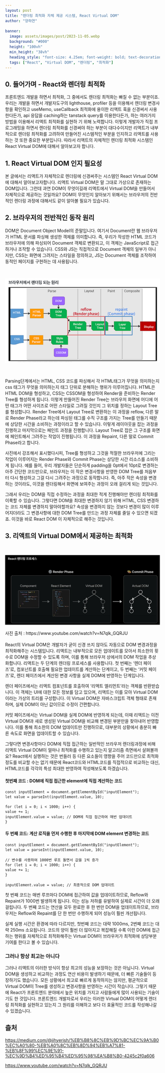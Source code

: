```yaml
---
layout: post  
title: "렌더링 최적화 자체 제공 시스템, React Virtual DOM"
author: "양하연"

banner:
  image: assets/images/post/2023-11-05.webp
  background: "#000"
  height: "100vh"
  min_height: "38vh"
  heading_style: "font-size: 4.25em; font-weight: bold; text-decoration: underline"
  tags: ["React", "Virtual DOM", "렌더링", "최적화"]
---
```


## 0. 들어가며 - React와 렌더링 최적화

프론트엔드 개발을 하면서 최적화, 그 중에서도 렌더링 최적화는 빠질 수 없는 부분이죠. 우리는 개발을 하면서 개발자도구의 lighthouse, profiler 등을 이용해서 렌더링 변경사항을 확인하고 useMemo, useCallback 최적화에 용이한 리액트 훅을 신경써서 사용한다든가, api 응답을 caching하는 tanstack query를 이용한다든가, 하는 여러가지 방법을 이용해서 리액트 최적화를 실현하 기 위해 노력합니다. 이렇게 개발자가 직접 프로그래밍을 하면서 렌더링 최적화를 신경써야 하는 부분이 대다수이지만 리액트가 내부적으로 렌더링 최적화를 고려하여 만들어진 시스템적인 부분을 인지하고 리액트를 사용하는 것 또한 중요한 부분입니다. 따라서 리액트의 자체적인 렌더링 최적화 시스템인 React Virtual DOM에 대해서 알아보고자 합니다.

## 1. React Virtual DOM 인지 필요성

본 글에서는 리액트가 자체적으로 렌더링에 신경써주는 시스템인 React Virtual DOM에 대해서 알아보고자합니다. 리액트 Virtual DOM은 말 그대로 가상으로 존재하는 DOM입니다. 그런데 과연 DOM이 무엇이길래 리액트에서 Virtual DOM을 만들어서 자체적으로 제공하는 것일까요? DOM이 무엇인지 알아보기 위해서는 브라우저의 전반적인 렌더링 과정에 대해서도 같이 알아볼 필요가 있습니다.

## 2. 브라우저의 전반적인 동작 원리

DOM은 Document Object Model의 준말입니다. 여기서 Document란 웹 브라우저가 HTML 문서를 파싱해 생성한 객체를 의미합니다. 즉, 우리가 작성한 HTML 코드가 브라우저에 의해 파싱되어 Document 객체로 변환되고, 이 객체는 JavaScript로 접근하거나 조작할 수 있습니다. CSS와 JS는 직접적으로 Document 객체의 일부가 아니지만, CSS는 화면에 그려지는 스타일을 정의하고, JS는 Document 객체를 조작하여 동적인 페이지를 구현하는 데 사용됩니다.

<br/>

<p align="center">
  <img src="https://github.com/Kernel360/blog-image/blob/main/2024/0920/%EB%B8%8C%EB%9D%BC%EC%9A%B0%EC%A0%80%20%EB%A0%8C%EB%8D%94%EB%A7%81%20%EC%9B%90%EB%A6%AC.png?raw=true" alt="1" />
</p>

<br/>

Parsing단계에서는 HTML, CSS 코드를 파싱해서 각 HTML태그가 무엇을 의미하는지 css 태그가 무엇을 의미하는지 태그 단위로 분해하는 행위가 이루어집니다. HTML은 HTML DOM을 형성하고, CSS는 CSSOM을 형성하여 Render을 준비하는 Render Tree를 형성하게 됩니다. 이렇게 만들어진 Render Tree는 브라우저 화면에 어디에 어떤 태그가 어떤 사이즈로 어떤 스타일로 그려질 것인지 그 위치를 정하는 Layout Tree를 형성합니다. Render Tree에서 Layout Tree로 변환하는 이 과정을 reflow, 다른 말로 Render Phase라고 하는데 파싱된 태그를 수직 구조를 가지는 Tree를 만들기 때문에 상당한 시간을 소비하는 과정이라고 할 수 있습니다.
이렇게 레이아웃을 잡는 과정을 진행하고 마지막으로는 페인트 과정을 진행합니다. Layout Tree로 잡은 그 구조를 화면에 페인트해서 그려주는 작업이 진행됩니다. 이 과정을 Repaint, 다른 말로 Commit Phase라고 합니다.

사진에서 강조해서 표시했다시피, Tree를 형성하고 그것을 적절한 브라우저에 그리는 작업이 이루어지는 Render Phase와 Commit Phase는 상당한 시간 리소스를 소비하게 됩니다. 예를 들어, 우리 개발자들은 단순하게 padding을 0pt에서 10pt로 변경하는 아주 간단한 코드만으로, 브라우저는 이 작은 변경사항을 반영한 DOM Tree를 처음부터 다시 형성하고 그걸 다시 그려주는 과정으로 동작합니다. 즉, 아주 작은 속성을 변경하는 것이라도, 이것을 렌더링해서 화면에 보여주는 과정이 오래 걸리게 되는 것입니다.

그래서 우리는 DOM을 직접 수정하는 과정을 최대한 적게 진행해야만 렌더링 최적화를 이룩할 수 있습니다. 그렇다면 DOM을 최대한 변경하지 않기 위해 HTML, CSS 변경하는 코드 자체를 변경하지 말아야할까요? 속성을 변경하지 않는 것보다 변경이 많이 이루어지더라도 그 변경사항에 대한 DOM Tree를 만드는 과정 자체를 줄일 수 있으면 되겠죠. 이것을 바로 React DOM 이 자체적으로 해주는 것입니다.

## 3. 리액트의 Virtual DOM에서 제공하는 최적화

<br/>

<p align="center">
  <img src="https://github.com/Kernel360/blog-image/blob/main/2024/0920/React%20%EB%A0%8C%EB%8D%94%EB%A7%81%20%ED%94%84%EB%A1%9C%EC%84%B8%EC%8A%A4.png?raw=true" alt="1" />
</p>
사진 출처 : https://www.youtube.com/watch?v=N7qlk_GQRJU
<br/>

<br/>
React의 Virtual DOM은 개발자가 굳이 신경 쓰지 않아도 자동으로 DOM 변경과정을 최적화해주는 시스템입니다. 리액트는 내부적으로 모든 업데이트를 모아서 최소한의 횟수로 DOM을 수정할 수 있도록 하며, 이를 통해 브라우저 상에서의 DOM 작업을 추상화합니다. 리액트는 두 단계의 렌더링 프로세스를 사용합니다. 첫 번째는 ‘렌더 페이즈’로, 컴포넌트를 호출해 필요한 업데이트를 계산하는 단계이고, 두 번째는 ‘커밋 페이즈’로, 렌더 페이즈에서 계산된 변경 사항을 실제 DOM에 반영하는 단계입니다.

렌더 페이즈에서는 리액트 컴포넌트를 호출하여 ‘리액트 엘리먼트’라는 객체를 반환받습니다. 이 객체는 UI에 대한 모든 정보를 담고 있으며, 리액트는 이를 모아 Virtual DOM이라는 가상의 트리를 구성합니다. 이 Virtual DOM은 자바스크립트 객체 형태로 존재하며, 실제 DOM이 아닌 값이므로 수정이 간편합니다.

커밋 페이즈에서는 Virtual DOM을 실제 DOM에 반영하게 되는데, 이때 리액트는 이전 Virtual DOM과 새로 생성된 Virtual DOM을 비교해 변경된 부분만을 찾아내어 반영합니다. 이를 통해 최소한의 DOM 업데이트만 진행하므로, 대부분의 상황에서 충분히 빠른 속도로 화면을 업데이트할 수 있습니다.

그렇다면 변경사항마다 DOM에 직접 접근하는 일반적인 브라우저 렌더링과정에 비해 리액트 Virtual DOM이 얼마나 최적화를 수행하고 있는지 알고리즘 측면에서 살펴볼까요? React에서 실행하는 것은 번들러 등 다른 요소들이 영향을 주어 코드만으로 최적화 정도를 비교할 수는 없기 때문에 React코드와 HTML코드를 직접적으로 비교하는 대신, HTML코드를 각각의 특성 최대한 반영하여 작성해보도록 하겠습니다.

#### 첫번째 코드 : DOM에 직접 접근한 element에 직접 계산하는 코드

```
const inputElement = document.getElementById("inputElement");
let value = parseInt(inputElement.value, 10);

for (let i = 0; i < 1000; i++) {
value += 1;
inputElement.value = value; // DOM에 직접 접근하여 매번 업데이트
}
```

#### 두 번째 코드: 계산 로직을 먼저 수행한 후 마지막에 DOM element 변경하는 코드

```
const inputElement = document.getElementById("inputElement");
let value = parseInt(inputElement.value, 10);

// 변수를 사용하여 1000번 루프 돌면서 값을 1씩 증가
for (let i = 0; i < 1000; i++) {
value += 1;
}

inputElement.value = value; // 최종적으로 DOM 업데이트
```

첫 번째 코드는 매번 루프마다 DOM에 접근하여 값을 업데이트하므로, Reflow와 Repaint가 1000번 발생하게 됩니다. 이는 성능 저하를 유발하여 실제로 시간이 더 오래 걸립니다. 두 번째 코드는 연산을 모두 완료한 후 한 번만 DOM을 업데이트하므로, 브라우저는 Reflow와 Repaint를 단 한 번만 수행하게 되어 성능이 훨씬 개선됩니다.

실제 실행 시간은 환경에 따라 다르지만, 첫번째 코드는 대략 1000ms, 2번째 코드는 대략 250ms 소요됩니다. 코드의 양이 훨씬 더 많아지고 복잡해질 수록 이런 DOM에 접근하는 행위를 자체적으로 최적화해주는 Virtual DOM이 브라우저가 최적화에 상당부분 기여를 한다고 볼 수 있습니다.

### 그러나 항상 최고는 아니다

그러나 리액트의 이러한 방식이 항상 최고의 성능을 보장하는 것은 아닙니다. Virtual DOM을 생성하고 비교하는 과정도 연산 비용이 발생하기 때문에, 더 빠른 기술들이 등장하기도 했습니다. 모든 상황에서 최고로 빠르게 동작하지는 않지만, 평균적으로 Virtual DOM이 Tree를 생성하고 변경사항을 반영하는 시간이 작습니다. 그렇기 때문에 React가 프론트엔드 분야에서 높은 위치를 가지고 사람들에게 많이 사용되는 기술이기도 한 것입니다. 프론트엔드 개발자로서 우리는 이러한 Virtual DOM이 어떻게 렌더링 최적화를 실현하고 있는지 그 원리를 이해하고 보다 더 효율적인 코드를 작성해나갈 수 있겠습니다.

## 츨처

https://medium.com/@jihyerish/%EB%B8%8C%EB%9D%BC%EC%9A%B0%EC%A0%80-%EB%A0%8C%EB%8D%94%EB%A7%81-%EB%8F%99%EC%9E%91-%EC%9D%B4%ED%95%B4%ED%95%98%EA%B8%B0-4245c2f0a606

https://www.youtube.com/watch?v=N7qlk_GQRJU
